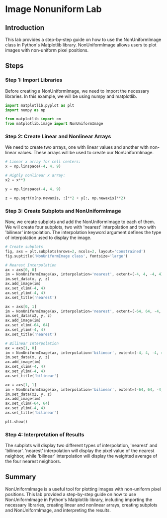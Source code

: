 # Image Nonuniform Lab

## Introduction

This lab provides a step-by-step guide on how to use the NonUniformImage class in Python's Matplotlib library. NonUniformImage allows users to plot images with non-uniform pixel positions.

## Steps

### Step 1: Import Libraries

Before creating a NonUniformImage, we need to import the necessary libraries. In this example, we will be using numpy and matplotlib.

```python
import matplotlib.pyplot as plt
import numpy as np

from matplotlib import cm
from matplotlib.image import NonUniformImage
```

### Step 2: Create Linear and Nonlinear Arrays

We need to create two arrays, one with linear values and another with non-linear values. These arrays will be used to create our NonUniformImage.

```python
# Linear x array for cell centers:
x = np.linspace(-4, 4, 9)

# Highly nonlinear x array:
x2 = x**3

y = np.linspace(-4, 4, 9)

z = np.sqrt(x[np.newaxis, :]**2 + y[:, np.newaxis]**2)
```

### Step 3: Create Subplots and NonUniformImage

Now, we create subplots and add the NonUniformImage to each of them. We will create four subplots, two with 'nearest' interpolation and two with 'bilinear' interpolation. The interpolation keyword argument defines the type of interpolation used to display the image.

```python
# Create subplots
fig, axs = plt.subplots(nrows=2, ncols=2, layout='constrained')
fig.suptitle('NonUniformImage class', fontsize='large')

# Nearest Interpolation
ax = axs[0, 0]
im = NonUniformImage(ax, interpolation='nearest', extent=(-4, 4, -4, 4), cmap=cm.Purples)
im.set_data(x, y, z)
ax.add_image(im)
ax.set_xlim(-4, 4)
ax.set_ylim(-4, 4)
ax.set_title('nearest')

ax = axs[0, 1]
im = NonUniformImage(ax, interpolation='nearest', extent=(-64, 64, -4, 4), cmap=cm.Purples)
im.set_data(x2, y, z)
ax.add_image(im)
ax.set_xlim(-64, 64)
ax.set_ylim(-4, 4)
ax.set_title('nearest')

# Bilinear Interpolation
ax = axs[1, 0]
im = NonUniformImage(ax, interpolation='bilinear', extent=(-4, 4, -4, 4), cmap=cm.Purples)
im.set_data(x, y, z)
ax.add_image(im)
ax.set_xlim(-4, 4)
ax.set_ylim(-4, 4)
ax.set_title('bilinear')

ax = axs[1, 1]
im = NonUniformImage(ax, interpolation='bilinear', extent=(-64, 64, -4, 4), cmap=cm.Purples)
im.set_data(x2, y, z)
ax.add_image(im)
ax.set_xlim(-64, 64)
ax.set_ylim(-4, 4)
ax.set_title('bilinear')

plt.show()
```

### Step 4: Interpretation of Results

The subplots will display two different types of interpolation, 'nearest' and 'bilinear'. 'nearest' interpolation will display the pixel value of the nearest neighbor, while 'bilinear' interpolation will display the weighted average of the four nearest neighbors.

## Summary

NonUniformImage is a useful tool for plotting images with non-uniform pixel positions. This lab provided a step-by-step guide on how to use NonUniformImage in Python's Matplotlib library, including importing the necessary libraries, creating linear and nonlinear arrays, creating subplots and NonUniformImage, and interpreting the results.

